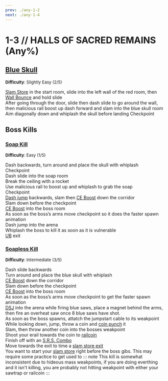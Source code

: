 ```yaml
---
prev: ./any-1-2
next: ./any-1-4
---
```


# 1-3 // HALLS OF SACRED REMAINS (Any%)

## [Blue Skull](https://youtu.be/II3uolCMr6A)
<font size="2">
    <b>Difficulty</b>: Slightly Easy (2/5)
</font>

[Slam Store](/speedrun-tech.md#slam-store) in the start room, slide into the left wall of the red room, then [Wall Bounce](/speedrun-tech.md#wall-bounces) and hold slide<br/>
After going through the door, slide then dash slide to go around the wall, then malicious rail boost up dash forward and slam into the blue skull room <br/>
Aim diagonally down and whiplash the skull before landing
Checkpoint <br/>


## Boss Kills

### [Soap Kill](https://youtu.be/P1LFHIxkhsY)
<font size="2">
    <b>Difficulty</b>: Easy (1/5)
</font>

Dash backwards, turn around and place the skull with whiplash <br/>
Checkpoint <br/>
Dash slide into the soap room <br/>
Break the ceiling with a rocket <br/>
Use malicious rail to boost up and whiplash to grab the soap <br/>
Checkpoint <br/>
[Dash jump](/speedrun-tech.html#dash-jump) backwards, slam then [CE Boost](/speedrun-tech.md#ce-boost-core-eject-boost) down the corridor <br/>
Slam down before the checkpoint <br/>
[CE Boost](/speedrun-tech.md#ce-boost-core-eject-boost) into the boss room <br/>
As soon as the boss’s arms move checkpoint so it does the faster spawn animation <br/>
Dash jump into the arena <br/>
Whiplash the boss to kill it as soon as it is vulnerable <br/>
[UB](/speedrun-tech.md#ub-exit) exit

### [Soapless Kill](https://youtu.be/Qva-Uw_1ukk)
<font size="2">
    <b>Difficulty</b>: Intermediate (3/5)
</font>

Dash slide backwards <br/>
Turn around and place the blue skull with whiplash <br/>
[CE Boost](/speedrun-tech.md#ce-boost-core-eject-boost) down the corridor<br/>
Slam down before the checkpoint <br/>
[CE Boost](/speedrun-tech.md#ce-boost-core-eject-boost) into the boss room <br/>
As soon as the boss’s arms move checkpoint to get the faster spawn animation <br/>
[DSJ](/speedrun-tech.md#dsj-dash-slide-jump) into the arena while firing blue saws, place a magnet behind the arms, then fire an overheat saw once 8 blue saws have shot. <br/>
As soon as the boss spawns, attatch the jumpstart cable to its weakpoint <br/>
While looking down, jump, throw a coin and [coin punch](/speedrun-tech.md#coin-punch) it <br/>
Slam, then throw another coin into the bosses weakpoint <br/>
Shoot your erail towards the coin to [railcoin](/speedrun-tech.md#railcoins) <br/>
Finish off with an [S.R.S. Combo](/speedrun-tech.md#srs-combo) <br/>
Move towards the exit to time a [slam store exit](/speedrun-tech.md#slam-store-exit) <br/>
You want to start your [slam store](/speedrun-tech.html#slam-store) right before the boss gibs. This may require some practice to get used to
::: note
This kill is somewhat inconsistent due to hideous mass weakpoints, if you are doing everthing and it isn't killing, you are probably not hitting weakpoint with either your sawtrap or railcoin
:::